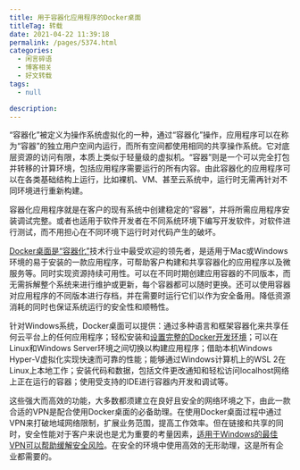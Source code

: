 ```yaml
---
title: 用于容器化应用程序的Docker桌面
titleTag: 转载
date: 2021-04-22 11:39:18
permalink: /pages/5374.html
categories: 
  - 闲言碎语
  - 博客相关
  - 好文转载
tags: 
  - null

description: 
---
```


“容器化”被定义为操作系统虚拟化的一种，通过“容器化”操作，应用程序可以在称为“容器”的独立用户空间内运行，而所有空间都使用相同的共享操作系统。它对底层资源的访问有限，本质上类似于轻量级的虚拟机。“容器”则是一个可以完全打包并转移的计算环境，包括应用程序需要运行的所有内容。由此容器化的应用程序可以在各类基础结构上运行，比如裸机、VM、甚至云系统中，运行时无需再针对不同环境进行重新构建。

容器化应用程序就是在客户的现有系统中创建稳定的“容器”，并将所需应用程序安装调试完整。或者也适用于软件开发者在不同系统环境下编写开发软件，对软件进行测试，而不用担心在不同环境下运行时对代码产生的破坏。

[Docker桌面是“容器化”](https://www.zhihu.com/question/48174633)技术行业中最受欢迎的领先者，是适用于Mac或Windows环境的易于安装的一款应用程序，可帮助客户构建和共享容器化的应用程序以及微服务等。同时实现资源持续可用性。可以在不同时期创建应用容器的不同版本，而无需拆解整个系统来进行维护或更新，每个容器都可以随时更换。还可以使用容器对应用程序的不同版本进行存档，并在需要时运行它们以作为安全备用。降低资源消耗的同时也保证系统运行的安全性和顺畅性。

针对Windows系统，Docker桌面可以提供：通过多种语言和框架容器化来共享任何云平台上的任何应用程序；轻松安装和[设置完整的Docker开发环境](https://blog.csdn.net/liyifan687/article/details/85046587)；可以在Linux和Windows Server环境之间切换以构建应用程序；借助本机Windows Hyper-V虚拟化实现快速而可靠的性能；能够通过Windows计算机上的WSL 2在Linux上本地工作；安装代码和数据，包括文件更改通知和轻松访问localhost网络上正在运行的容器；使用受支持的IDE进行容器内开发和调试等。

这些强大而高效的功能，大多数都须建立在良好且安全的网络环境之下，由此一款合适的VPN是配合使用Docker桌面的必备助理。在使用Docker桌面过程中通过VPN来打破地域网络限制，扩展业务范围，提高工作效率。但在链接和共享的同时，安全性能对于客户来说也是尤为重要的考量因素，[适用于Windows的最佳VPN可以帮助缓解安全风险](https://zh.wizcase.com/blog/适用于windows的最佳vpn/)。在安全的环境中使用高效的无形助理，这是所有企业都需要的。
